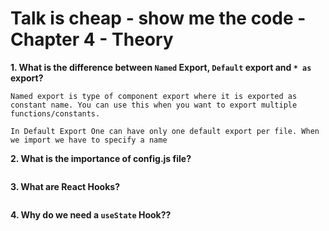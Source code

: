 # Talk is cheap - show me the code - Chapter 4 - Theory


**1. What is the difference between `Named` Export, `Default` export and `* as` export?**
```
Named export is type of component export where it is exported as constant name. You can use this when you want to export multiple functions/constants. 

In Default Export One can have only one default export per file. When we import we have to specify a name 
```

**2. What is the importance of config.js file?**
```

```

**3. What are React Hooks?**

```

```
**4. Why do we need a `useState` Hook??**

```



```
